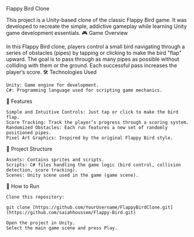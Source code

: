 Flappy Bird Clone

This project is a Unity-based clone of the classic Flappy Bird game. It was developed to recreate the simple, addictive gameplay while learning Unity game development essentials.
🎮 Game Overview

In this Flappy Bird clone, players control a small bird navigating through a series of obstacles (pipes) by tapping or clicking to make the bird "flap" upward. The goal is to pass through as many pipes as possible without colliding with them or the ground. Each successful pass increases the player’s score.
🛠️ Technologies Used

    Unity: Game engine for development.
    C#: Programming language used for scripting game mechanics.

🚀 Features

    Simple and Intuitive Controls: Just tap or click to make the bird flap.
    Score Tracking: Track the player’s progress through a scoring system.
    Randomized Obstacles: Each run features a new set of randomly positioned pipes.
    Pixel Art Graphics: Inspired by the original Flappy Bird style.

📂 Project Structure

    Assets: Contains sprites and scripts.
    Scripts: C# files handling the game logic (bird control, collision detection, score tracking).
    Scenes: Unity scene used in the game (game scene).

📖 How to Run

    Clone this repository:

    git clone [https://github.com/YourUsername/FlappyBirdClone.git](https://github.com/saiahhoussem/Flappy-Bird.git)

    Open the project in Unity.
    Select the main game scene and press Play.
